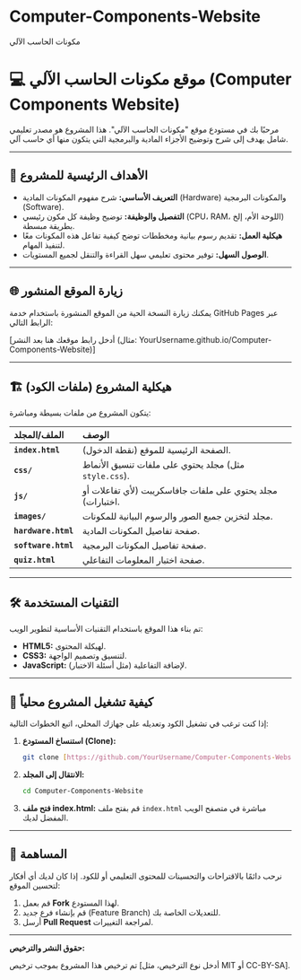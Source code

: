 # Computer-Components-Website
مكونات الحاسب الآلي
# 💻 موقع مكونات الحاسب الآلي (Computer Components Website)

مرحبًا بك في مستودع موقع "مكونات الحاسب الآلي". هذا المشروع هو مصدر تعليمي شامل يهدف إلى شرح وتوضيح الأجزاء المادية والبرمجية التي يتكون منها أي حاسب آلي.

---

## 🎯 الأهداف الرئيسية للمشروع

* **التعريف الأساسي:** شرح مفهوم المكونات المادية (Hardware) والمكونات البرمجية (Software).
* **التفصيل والوظيفة:** توضيح وظيفة كل مكون رئيسي (CPU، RAM، اللوحة الأم، إلخ) بطريقة مبسطة.
* **هيكلية العمل:** تقديم رسوم بيانية ومخططات توضح كيفية تفاعل هذه المكونات معًا لتنفيذ المهام.
* **الوصول السهل:** توفير محتوى تعليمي سهل القراءة والتنقل لجميع المستويات.

---

## 🌐 زيارة الموقع المنشور

يمكنك زيارة النسخة الحية من الموقع المنشورة باستخدام خدمة GitHub Pages عبر الرابط التالي:

[أدخل رابط موقعك هنا بعد النشر (مثال: YourUsername.github.io/Computer-Components-Website)]

---

## 🏗️ هيكلية المشروع (ملفات الكود)

يتكون المشروع من ملفات بسيطة ومباشرة:

| الملف/المجلد | الوصف |
| :--- | :--- |
| **`index.html`** | الصفحة الرئيسية للموقع (نقطة الدخول). |
| **`css/`** | مجلد يحتوي على ملفات تنسيق الأنماط (مثل `style.css`). |
| **`js/`** | مجلد يحتوي على ملفات جافاسكريبت (لأي تفاعلات أو اختبارات). |
| **`images/`** | مجلد لتخزين جميع الصور والرسوم البيانية للمكونات. |
| **`hardware.html`** | صفحة تفاصيل المكونات المادية. |
| **`software.html`** | صفحة تفاصيل المكونات البرمجية. |
| **`quiz.html`** | صفحة اختبار المعلومات التفاعلي. |

---

## 🛠️ التقنيات المستخدمة

تم بناء هذا الموقع باستخدام التقنيات الأساسية لتطوير الويب:

* **HTML5:** لهيكلة المحتوى.
* **CSS3:** لتنسيق وتصميم الواجهة.
* **JavaScript:** لإضافة التفاعلية (مثل أسئلة الاختبار).

---

## 🚀 كيفية تشغيل المشروع محلياً

إذا كنت ترغب في تشغيل الكود وتعديله على جهازك المحلي، اتبع الخطوات التالية:

1.  **استنساخ المستودع (Clone):**
    ```bash
    git clone [https://github.com/YourUsername/Computer-Components-Website.git](https://github.com/YourUsername/Computer-Components-Website.git)
    ```
2.  **الانتقال إلى المجلد:**
    ```bash
    cd Computer-Components-Website
    ```
3.  **فتح ملف index.html:** قم بفتح ملف `index.html` مباشرة في متصفح الويب المفضل لديك.

---

## 🤝 المساهمة

نرحب دائمًا بالاقتراحات والتحسينات للمحتوى التعليمي أو للكود. إذا كان لديك أي أفكار لتحسين الموقع:

1.  قم بعمل **Fork** لهذا المستودع.
2.  قم بإنشاء فرع جديد (Feature Branch) للتعديلات الخاصة بك.
3.  أرسل **Pull Request** لمراجعة التغييرات.

---

**حقوق النشر والترخيص:**

تم ترخيص هذا المشروع بموجب ترخيص [أدخل نوع الترخيص، مثل MIT أو CC-BY-SA].
